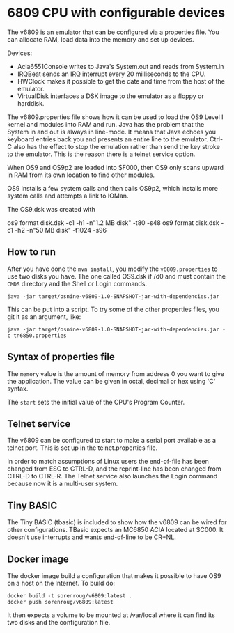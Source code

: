 6809 CPU with configurable devices
==================================

The v6809 is an emulator that can be configured via a properties file.
You can allocate RAM, load data into the memory and set up devices.

Devices:
* Acia6551Console writes to Java's System.out and reads from System.in
* IRQBeat sends an IRQ interrupt every 20 milliseconds to the CPU.
* HWClock makes it possible to get the date and time from the host of the emulator.
* VirtualDisk interfaces a DSK image to the emulator as a floppy or harddisk.

The v6809.properties file shows how it can be used to load the OS9 Level I kernel and modules into RAM and run. Java has the problem that the System in and out is always in line-mode. It means that Java echoes you keyboard entries back you and presents an entire line to the emulator. Ctrl-C also has the effect to stop the emulation rather than send the key stroke to the emulator. This is the reason there is a telnet service option.

When OS9 and OS9p2 are loaded into $F000, then OS9 only scans upward in RAM from its own location to find other modules.

OS9 installs a few system calls and then calls OS9p2, which installs more system calls and attempts a link to IOMan.

The OS9.dsk was created with

   os9 format disk.dsk -c1 -h1 -n"1.2 MB disk" -t80 -s48
   os9 format disk.dsk -c1 -h2 -n"50 MB disk" -t1024 -s96

How to run
----------

After you have done the `mvn install`, you modify the `v6809.properties` to use two disks you have. The one called OS9.dsk if /d0 and must contain the `CMDS` directory and the Shell or Login commands.

    java -jar target/osnine-v6809-1.0-SNAPSHOT-jar-with-dependencies.jar

This can be put into a script. To try some of the other properties files, you git it as an argument, like:

    java -jar target/osnine-v6809-1.0-SNAPSHOT-jar-with-dependencies.jar -c tn6850.properties

Syntax of properties file
-------------------------
The `memory` value is the amount of memory from address 0 you want to give the application. The value can be given in octal, decimal or hex using 'C' syntax.

The `start` sets the initial value of the CPU's Program Counter.

Telnet service
--------------

The v6809 can be configured to start to make a serial port available as a telnet port. This is set up in the telnet.properties file.

In order to match assumptions of Linux users the end-of-file has been changed from ESC to CTRL-D,
and the reprint-line has been changed from CTRL-D to CTRL-R. The Telnet service also launches the Login command because now it is a multi-user system.

Tiny BASIC
----------

The Tiny BASIC (tbasic) is included to show how the v6809 can be wired for other configurations. TBasic expects an MC6850 ACIA located at $C000. It doesn't use interrupts and wants end-of-line to be CR+NL.

Docker image
------------

The docker image build a configuration that makes it possible to have OS9 on a host on the Internet. To build do:
```
docker build -t sorenroug/v6809:latest .
docker push sorenroug/v6809:latest
```
It then expects a volume to be mounted at /var/local where it can find its two disks and the configuration file.

